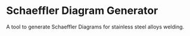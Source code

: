 # Schaeffler Diagram Generator

A tool to generate Schaeffler Diagrams for stainless steel alloys welding.